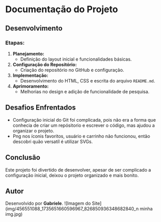 # Documentação do Projeto

## Desenvolvimento
### Etapas:
1. **Planejamento:** 
   - Definição do layout inicial e funcionalidades básicas.
2. **Configuração do Repositório:**
   - Criação do repositório no GitHub e configuração.
3. **Implementação:**
   - Desenvolvimento do HTML, CSS e escrita do arquivo `README.md`.
4. **Aprimoramento:**
   - Melhorias no design e adição de funcionalidade de pesquisa.

## Desafios Enfrentados
- Configuração inicial do Git foi complicada, pois não era a forma que conhecia de criar um repósitorio e escrever o código, mas ajudou a organizar o projeto.
- Png nos íconis favoritos, usuário e carrinho não funcionou, então descobri quão versatíl é utilizar SVGs.

## Conclusão
Este projeto foi divertido de desenvolver, apesar de ser complicado a configuração ínicial, deixou o projeto organizado e mais bonito.

## Autor
Desenvolvido por **Gabriele**.
![Imagem do Site](img/456551088_1735651660596967_826850936348682840_n minha img.jpg)
